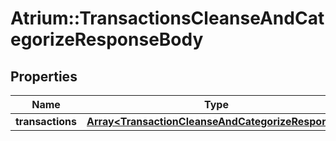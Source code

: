 # Atrium::TransactionsCleanseAndCategorizeResponseBody

## Properties
Name | Type | Description | Notes
------------ | ------------- | ------------- | -------------
**transactions** | [**Array&lt;TransactionCleanseAndCategorizeResponse&gt;**](TransactionCleanseAndCategorizeResponse.md) |  | [optional] 


